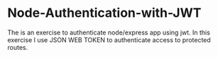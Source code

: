 # Node-Authentication-with-JWT
The is an exercise to authenticate node/express app using jwt. In this exercise I use JSON WEB TOKEN to authenticate access to protected routes. 
